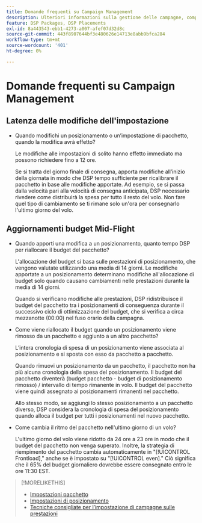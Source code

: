 ```yaml
---
title: Domande frequenti su Campaign Management
description: Ulteriori informazioni sulla gestione delle campagne, compreso il periodo di latenza per le modifiche e ciò che accade quando apporti modifiche al budget durante un volo.
feature: DSP Packages, DSP Placements
exl-id: 8a443543-ebb1-4273-a007-afef07d32d8c
source-git-commit: 443f8907644bf3e480626e14713e8abb9bfca284
workflow-type: tm+mt
source-wordcount: '401'
ht-degree: 0%

---
```


# Domande frequenti su Campaign Management

<!-- Most of this information should be moved into the relevant topics (especially editing topics). -->

## Latenza delle modifiche dell&#39;impostazione

* Quando modifichi un posizionamento o un’impostazione di pacchetto, quando la modifica avrà effetto?

   Le modifiche alle impostazioni di solito hanno effetto immediato ma possono richiedere fino a 12 ore.

   Se si tratta del giorno finale di consegna, apporta modifiche all’inizio della giornata in modo che DSP tempo sufficiente per ricalibrare il pacchetto in base alle modifiche apportate. Ad esempio, se si passa dalla velocità pari alla velocità di consegna anticipata, DSP necessario rivedere come distribuirà la spesa per tutto il resto del volo. Non fare quel tipo di cambiamento se ti rimane solo un&#39;ora per consegnarlo l&#39;ultimo giorno del volo.

## Aggiornamenti budget Mid-Flight

* Quando apporti una modifica a un posizionamento, quanto tempo DSP per riallocare il budget del pacchetto?

   L&#39;allocazione del budget si basa sulle prestazioni di posizionamento, che vengono valutate utilizzando una media di 14 giorni. Le modifiche apportate a un posizionamento determinano modifiche all&#39;allocazione di budget solo quando causano cambiamenti nelle prestazioni durante la media di 14 giorni.

   Quando si verificano modifiche alle prestazioni, DSP ridistribuisce il budget del pacchetto tra i posizionamenti di conseguenza durante il successivo ciclo di ottimizzazione del budget, che si verifica a circa mezzanotte (00:00) nel fuso orario della campagna.

* Come viene riallocato il budget quando un posizionamento viene rimosso da un pacchetto e aggiunto a un altro pacchetto?

   L’intera cronologia di spesa di un posizionamento viene associata al posizionamento e si sposta con esso da pacchetto a pacchetto.

   Quando rimuovi un posizionamento da un pacchetto, il pacchetto non ha più alcuna cronologia della spesa del posizionamento. Il budget del pacchetto diventerà (budget pacchetto - budget di posizionamento rimosso) / intervallo di tempo rimanente in volo. Il budget del pacchetto viene quindi assegnato ai posizionamenti rimanenti nel pacchetto.

   Allo stesso modo, se aggiungi lo stesso posizionamento a un pacchetto diverso, DSP considera la cronologia di spesa del posizionamento quando alloca il budget per tutti i posizionamenti nel nuovo pacchetto.

* Come cambia il ritmo del pacchetto nell&#39;ultimo giorno di un volo?

   L&#39;ultimo giorno del volo viene ridotto da 24 ore a 23 ore in modo che il budget del pacchetto non venga superato. Inoltre, la strategia di riempimento del pacchetto cambia automaticamente in &quot;[!UICONTROL Frontload],&quot; anche se è impostato su &quot;[!UICONTROL even].&quot; Ciò significa che il 65% del budget giornaliero dovrebbe essere consegnato entro le ore 11:30 EST.

>[!MORELIKETHIS]
>
>* [Impostazioni pacchetto](/help/dsp/campaign-management/packages/package-settings.md)
>* [Impostazioni di posizionamento](/help/dsp/campaign-management/placements/placement-settings.md)
>* [Tecniche consigliate per l’impostazione di campagne sulle prestazioni](/help/dsp/optimization/campaign-best-practices-performance.md)

